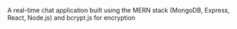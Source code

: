 A real-time chat application built using the MERN stack (MongoDB, Express, React, Node.js) and bcrypt.js for encryption
